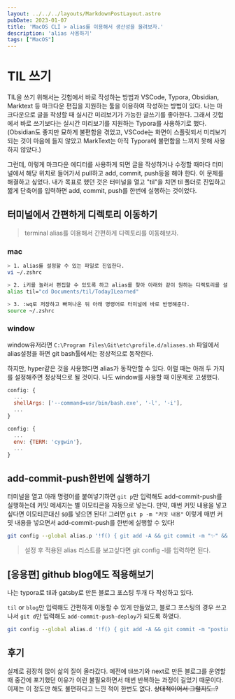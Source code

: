 ```yaml
---
layout: ../../../layouts/MarkdownPostLayout.astro
pubDate: 2023-01-07
title: 'MacOS CLI > alias를 이용해서 생산성을 올려보자.'
description: 'alias 사용하기'
tags: ["MacOS"]
---
```




# TIL 쓰기

TIL을 쓰기 위해서는 깃헙에서 바로 작성하는 방법과 VSCode, Typora, Obsidian, Marktext 등 마크다운 편집을 지원하는 툴을 이용하여 작성하는 방법이 있다. 나는 마크다운으로 글을 작성할 때 실시간 미리보기가 가능한 글쓰기를 좋아한다. 그래서 깃헙에서 바로 쓰기보다는 실시간 미리보기를 지원하는 Typora를 사용하기로 했다. (Obsidian도 좋지만 묘하게 불편함을 겪었고, VSCode는 화면이 스플릿되서 미리보기 되는 것이 마음에 들지 않았고 MarkText는 아직 Typora에 불편함을 느끼지 못해 사용하지 않았다.)  

그런데, 이렇게 마크다운 에디터를 사용하게 되면 글을 작성하거나 수정할 때마다 터미널에서 해당 위치로 들어가서 pull하고 add, commit, push등을 해야 한다. 이 문제를 해결하고 싶었다. 내가 목표로 했던 것은 터미널을 열고 "til"을 치면 til 폴더로 진입하고 짧게 단축어를 입력하면 add, commit, push를 한번에 실행하는 것이었다.

 

## 터미널에서 간편하게 디렉토리 이동하기

> terminal alias를 이용해서 간편하게 디렉토리를 이동해보자.

### mac

```bash
> 1. alias를 설정할 수 있는 파일로 진입한다.
vi ~/.zshrc

> 2. i키를 눌러서 편집할 수 있도록 하고 alias를 찾아 아래와 같이 원하는 디렉토리를 설정한다.
alias til="cd Documents/til/TodayILearned"

> 3. :wq로 저장하고 빠져나온 뒤 아래 명령어로 터미널에 바로 반영해준다.
source ~/.zshrc
```



### window

window유저라면 `C:\Program Files\Git\etc\profile.d/aliases.sh` 파일에서 alias설정을 하면 git bash툴에서는 정상적으로 동작한다.

하지만, hyper같은 것을 사용했다면 alias가 동작안할 수 있다. 이럴 때는 아래 두 가지를 설정해주면 정상적으로 될 것이다. 나도 window를 사용할 때 이문제로 고생했다.

```javascript
config: {
  ...
  shellArgs: ['--command=usr/bin/bash.exe', '-l', '-i'],
  ...
}
```

```javascript
config: {
  ...
  env: {TERM: 'cygwin'},
  ...
}
```



## add-commit-push한번에 실행하기

터미널을 열고 아래 명령어를 붙여넣기하면 `git p`만 입력해도 add-commit-push를 실행하는데 커밋 메세지는 별 이모티콘을 자동으로 넣는다. 만약, 매번 커밋 내용을 넣고 싶다면 이모티콘대신 `$@`를 넣으면 된다! 그러면 `git p -m "커밋 내용"` 이렇게 매번 커밋 내용을 넣으면서 add-commit-push를 한번에 실행할 수 있다!

```bash
git config --global alias.p '!f() { git add -A && git commit -m "✨" && git push; }; f'
```

> 설정 후 적용된 alias 리스트를 보고싶다면 git config -l를 입력하면 된다.



## [응용편] github blog에도 적용해보기

나는 typora로 til과 gatsby로 만든 블로그 포스팅 두개 다 작성하고 있다.

`til` or `blog`만 입력해도 간편하게 이동할 수 있게 만들었고, 블로그 포스팅의 경우 쓰고나서 `git d`만 입력해도 `add-commit-push-deploy`가 되도록 하였다.

```bash
git config --global alias.d '!f() { git add -A && git commit -m "posting.." && git push && yarn deploy; }; f'
```



## 후기

실제로 굉장히 많이 삶의 질이 올라갔다. 예전에 til쓰기와 next로 만든 블로그를 운영할 때 중간에 포기했던 이유가 이런 불필요하면서 매번 반복하는 과정이 길었기 때문이다. 이제는 이 정도만 해도 불편하다고 느낀 적이 한번도 없다. ~~상대적이어서 그럴지도..?~~
